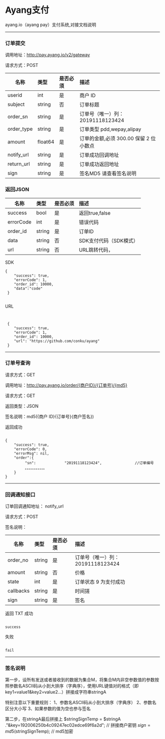 # Ayang支付
ayang.io（ayang pay）支付系统,对接文档说明

---

### 订单提交


调用地址：http://pay.ayang.io/v2/gateway

请求方式：POST

| 名称       | 类型    | 是否必须 | 描述                                                       |
| ---------- | :------ | :------- | :--------------------------------------------------------- |
| userid     | int     | 是       | 商户 ID                                                    |
| subject    | string  | 否       | 订单标题                                                   |
| order_sn   | string  | 是       | 订单号（唯一）列：20191118123424                           |
| order_type | string  | 是       | 订单类型 pdd,wepay,alipay            |
| amount     | float64 | 是       | 订单的金额,必须 300.00 保留 2 位小数点                     |
| notify_url | string  | 是       | 订单成功回调地址                                           |
| return_url | string  | 是       | 订单成功返回地址                                           |
| sign       | string  | 是       | 签名MD5 请查看签名说明                                          |

### 返回JSON 

| 名称       | 类型    | 是否必须 | 描述                                                       |
| ---------- | :------ | :------- | :--------------------------------------------------------- |
| success    | bool    | 是       | 返回true,false                                           |
| errorCode  | int     | 是       | 错误代码                                                  |
| order_id   | string  | 是       | 订单ID                          |
| data       | string  | 否       | SDK支付代码（SDK模式）            |
| url        | string  | 否       | URL跳转代码，                     |

SDK
```
{
    "success": true, 
    "errorCode": 1,
    "order_id": 10000, 
    "data":"code"
 }
 

```

 URL
```


 {
    "success": true, 
    "errorCode": 1,
    "order_id": 10000, 
    "url": "https://github.com/conku/ayang"
 }

```

---
### 订单号查询

请求方式：GET

调用地址：http://pay.ayang.io/order/{商户ID}/{订单号}/{md5}

请求方式：GET

返回类型：JSON

签名说明：md5({商户 ID}{订单号}{商户签名})

返回成功

```

{
    "success": true,
    "errorCode": 0,
    "errorMsg": nil,
    "order":{
         "sn":             "20191118123424",               //订单编号
         。。。。。。。。。。。
    }
}

```

---

### 回调通知接口 

订单回调通知地址： notify_url

请求方式：POST

签名说明：

| 名称       | 类型    | 是否必须 | 描述                                                       |
| ---------- | :------ | :------- | :--------------------------------------------------------- |
| order_no   | string  | 是       | 订单号（唯一）列：20191118123424                     |
| amount     | string  | 否       | 价格                                                |
| state      | int     | 是       | 订单状态 9 为支付成功                           |
| callbacks  | string  | 是       | 时间搓                                       |
| sign       | string  | 是       | 签名                                   |


返回 TXT 
成功

```

success

```
失败
```

fail

```

---

### 签名说明

第一步，设所有发送或者接收到的数据为集合M，将集合M内非空参数值的参数按照参数名ASCII码从小到大排序（字典序），使用URL键值对的格式（即key1=value1&key2=value2…）拼接成字符串stringA

特别注意以下重要规则：
1、参数名ASCII码从小到大排序（字典序）
2、参数名区分大小写
3、如果参数的值为空也参与签名


第二步，在stringA最后拼接上
$stringSignTemp = $stringA ."&key=192006250b4c09247ec02edce69f6a2d"; // 拼接商户密钥
$sign = md5($stringSignTemp); // md5加密


